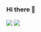 ### Hi there 🤔

<img src="https://www.codewars.com/users/sutangu/badges/large" align="center">

<img src="https://github-readme-stats.vercel.app/api/top-langs?username=sutangu&count_private=true&theme=dark&layout=compact" align="center">


<!--
**sutangu/sutangu** is a ✨ _special_ ✨ repository because its `README.md` (this file) appears on your GitHub profile.

Here are some ideas to get you started:

- 🔭 I’m currently working on ...
- 🌱 I’m currently learning ...
- 👯 I’m looking to collaborate on ...
- 🤔 I’m looking for help with ...
- 💬 Ask me about ...
- 📫 How to reach me: ...
- 😄 Pronouns: ...
- ⚡ Fun fact: ...
-->

